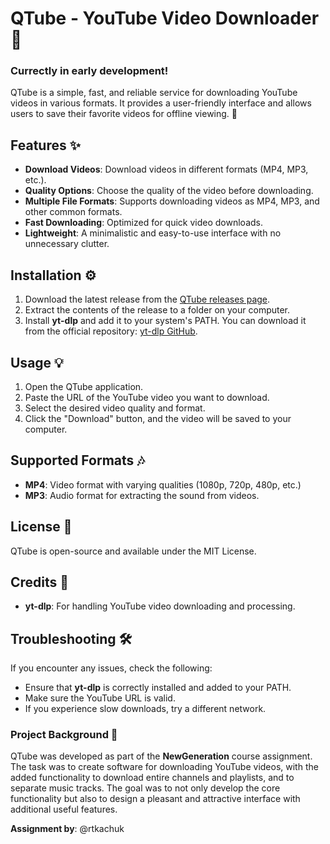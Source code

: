# QTube - YouTube Video Downloader 🎥
### Currectly in early development!

QTube is a simple, fast, and reliable service for downloading YouTube videos in various formats. It provides a user-friendly interface and allows users to save their favorite videos for offline viewing. 🚀

## Features ✨

- **Download Videos**: Download videos in different formats (MP4, MP3, etc.).
- **Quality Options**: Choose the quality of the video before downloading.
- **Multiple File Formats**: Supports downloading videos as MP4, MP3, and other common formats.
- **Fast Downloading**: Optimized for quick video downloads.
- **Lightweight**: A minimalistic and easy-to-use interface with no unnecessary clutter.

## Installation ⚙️

1. Download the latest release from the [QTube releases page](https://github.com/RealMVG/QTube/releases).
2. Extract the contents of the release to a folder on your computer.
3. Install **yt-dlp** and add it to your system's PATH. You can download it from the official repository: [yt-dlp GitHub](https://github.com/yt-dlp/yt-dlp).

## Usage 💡

1. Open the QTube application.
2. Paste the URL of the YouTube video you want to download.
3. Select the desired video quality and format.
4. Click the "Download" button, and the video will be saved to your computer.

## Supported Formats 🎶

- **MP4**: Video format with varying qualities (1080p, 720p, 480p, etc.)
- **MP3**: Audio format for extracting the sound from videos.

## License 📝

QTube is open-source and available under the MIT License.

## Credits 🙌

- **yt-dlp**: For handling YouTube video downloading and processing.

## Troubleshooting 🛠️

If you encounter any issues, check the following:

- Ensure that **yt-dlp** is correctly installed and added to your PATH.
- Make sure the YouTube URL is valid.
- If you experience slow downloads, try a different network.

### Project Background 🌱

QTube was developed as part of the **NewGeneration** course assignment. The task was to create software for downloading YouTube videos, with the added functionality to download entire channels and playlists, and to separate music tracks. The goal was to not only develop the core functionality but also to design a pleasant and attractive interface with additional useful features.

**Assignment by**: @rtkachuk

